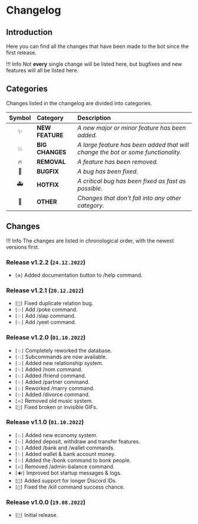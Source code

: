 # **Changelog**

## **Introduction**

Here you can find all the changes that have been made to the bot since the first release.

!!! Info
    Not **every** single change will be listed here, but bugfixes and new features will all be listed here.

## **Categories**

Changes listed in the changelog are divided into categories.

| Symbol | Category | Description
|:-:|:-|:-|
| ✨ | **NEW FEATURE** | *A new major or minor feature has been added.*
| 💥 | **BIG CHANGES** | *A large feature has been added that will change the bot or some functionality.*
| 🔥 | **REMOVAL** | *A feature has been removed.*
| 🐛 | **BUGFIX** | *A bug has been fixed.*
| 🚑 | **HOTFIX** | *A critical bug has been fixed as fast as possible.*
| 📝 | **OTHER** | *Changes that don't fall into any other category.*

## **Changes**

!!! Info
    The changes are listed in chronological order, with the newest versions first.

### **Release v1.2.2 (**`24.12.2022`**)**
    
- `[⚙️]` Added documentation button to /help command.

### **Release v1.2.1 (**`20.12.2022`**)**

- `[🐛]` Fixed duplicate relation bug.
- `[✨]` Add /poke command.
- `[✨]` Add /slap command.
- `[✨]` Add /yeet command.

### **Release v1.2.0 (**`01.10.2022`**)**

- `[💥]` Completely reworked the database.
- `[💥]` Subcommands are now available.
- `[💥]` Added new relationship system.
- `[✨]` Added /nom command.
- `[✨]` Added /friend command.
- `[✨]` Added /partner command.
- `[✨]` Reworked /marry command.
- `[✨]` Added /divorce command.
- `[🔥]` Removed old music system.
- `[🐛]` Fixed broken or invisible GIFs.

### **Release v1.1.0 (**`01.10.2022`**)**

- `[💥]` Added new economy system.
- `[✨]` Added deposit, withdraw and transfer features.
- `[✨]` Added /bank and /wallet commands.
- `[✨]` Added wallet & bank account money.
- `[✨]` Added the /bonk command to bonk people.
- `[🔥]` Removed /admin-balance command.
- `[🔊]` Improved bot startup messages & logs.
- `[🐛]` Added support for longer Discord IDs.
- `[🐛]` Fixed the /kill command success chance.

### **Release v1.0.0 (**`19.08.2022`**)**

- `[📝]` Initial release.